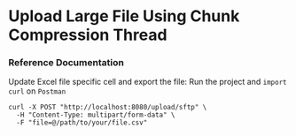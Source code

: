 # Upload Large File Using Chunk Compression Thread

### Reference Documentation
Update Excel file specific cell and export the file:
Run the project and `import` `curl` on `Postman`

```curl
curl -X POST "http://localhost:8080/upload/sftp" \
  -H "Content-Type: multipart/form-data" \
  -F "file=@/path/to/your/file.csv"
```

